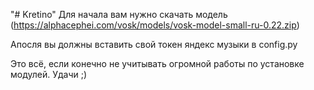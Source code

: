 "# Kretino" 
Для начала вам нужно скачать модель (https://alphacephei.com/vosk/models/vosk-model-small-ru-0.22.zip)

Апосля вы должны вставить свой токен яндекс музыки в config.py

Это всё, если конечно не учитывать огромной работы по установке модулей. 
Удачи ;)
